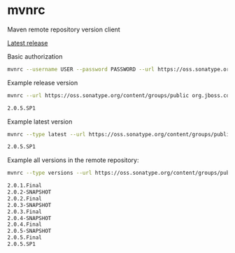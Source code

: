 # mvnrc
Maven remote repository version client

[Latest release](https://gitlab.com/lorislab/mvnrc/tags)

Basic authorization
```bash
mvnrc --username USER --password PASSWORD --url https://oss.sonatype.org/content/groups/public org.jboss.cdi.tck:cdi-tck-impl
```

Example release version
```bash
mvnrc --url https://oss.sonatype.org/content/groups/public org.jboss.cdi.tck:cdi-tck-impl

2.0.5.SP1
```

Example latest version
```bash
mvnrc --type latest --url https://oss.sonatype.org/content/groups/public org.jboss.cdi.tck:cdi-tck-impl

2.0.5.SP1
```

Example all versions in the remote repository:
```bash
mvnrc --type versions --url https://oss.sonatype.org/content/groups/public org.jboss.cdi.tck:cdi-tck-impl

2.0.1.Final
2.0.2-SNAPSHOT
2.0.2.Final
2.0.3-SNAPSHOT
2.0.3.Final
2.0.4-SNAPSHOT
2.0.4.Final
2.0.5-SNAPSHOT
2.0.5.Final
2.0.5.SP1

```